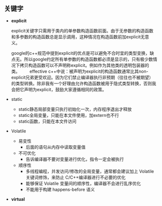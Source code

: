 ## 关键字

- **explicit**

  ​    explicit关键字只需用于类内的单参数构造函数前面。由于无参数的构造函数和多参数的构造函数总是显示调用，这种情况在构造函数前加explicit无意义。

   google的c++规范中提到explicit的优点是可以避免不合时宜的类型变换，缺点无。所以google约定所有单参数的构造函数都必须是显示的，只有极少数情况下拷贝构造函数可以不声明称explicit。例如作为其他类的透明包装器的类。
  　　effective c++中说：被声明为explicit的构造函数通常比其non-explicit兄弟更受欢迎。因为它们禁止编译器执行非预期（往往也不被期望）的类型转换。除非我有一个好理由允许构造函数被用于隐式类型转换，否则我会把它声明为explicit，鼓励大家遵循相同的政策。

- static

  - static静态局部变量只执行初始化一次，内存程序退出才释放
  - static全局变量，只能在本文件使用，加extern也不行
  - static函数，只能在本文件访问
  
- Volatile

  - 易变性
    - 后面的语句从内存中读取变量值
  - 不可优化
    - 告诉编译器不要对变量进行优化，指令一定会被执行
  - 顺序性
    - 多线程编程，并发访问/修改的全局变量，通常都会建议加上 Volatile 关键词修饰，来防止 C/C++编译器进行不必要的优化  
    - 能够保证 Volatile 变量间的顺序性，编译器不会进行乱序优化  
    - 不能用于构建 happens-before 语义  
  
- **virtual**

